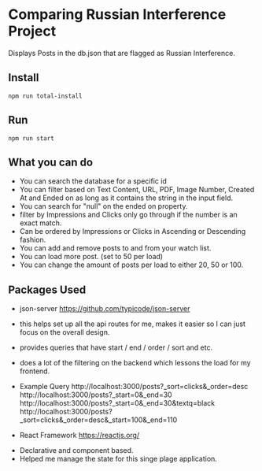 # Comparing Russian Interference Project

Displays Posts in the db.json that are flagged as Russian Interference. 

## Install 
```
npm run total-install
```

## Run
```
npm run start
```

## What you can do 

- You can search the database for a specific id
- You can filter based on Text Content, URL, PDF, Image Number, Created At and Ended on as long as it contains the string in the input field.
- You can search for "null" on the ended on property.
- filter by Impressions and Clicks only go through if the number is an exact match.
- Can be ordered by Impressions or Clicks in Ascending or Descending fashion. 
- You can add and remove posts to and from your watch list. 
- You can load more post. (set to 50 per load)
- You can change the amount of posts per load to either 20, 50 or 100.

## Packages Used 

* json-server 
https://github.com/typicode/json-server
- this helps set up all the api routes for me, makes it easier so I can just focus on the overall design.
- provides queries that have start / end / order / sort and etc. 
- does a lot of the filtering on the backend which lessons the load for my frontend.

- Example Query
http://localhost:3000/posts?_sort=clicks&_order=desc
http://localhost:3000/posts?_start=0&_end=30
http://localhost:3000/posts?_start=0&_end=30&textq=black
http://localhost:3000/posts?_sort=clicks&_order=desc&_start=100&_end=110

* React Framework
https://reactjs.org/
- Declarative and component based.
- Helped me manage the state for this singe plage application.

